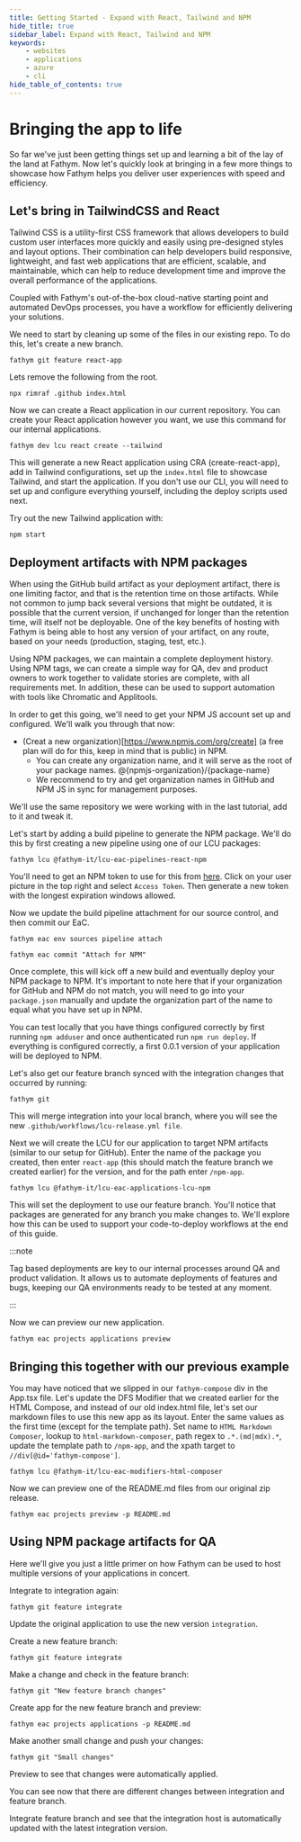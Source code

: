 ```yaml
---
title: Getting Started - Expand with React, Tailwind and NPM 
hide_title: true
sidebar_label: Expand with React, Tailwind and NPM 
keywords:
    - websites
    - applications
    - azure
    - cli
hide_table_of_contents: true
---
```


# Bringing the app to life

So far we've just been getting things set up and learning a bit of the lay of the land at Fathym. Now let's quickly look at bringing in a few more things to showcase how Fathym helps you deliver user experiences with speed and efficiency.

## Let's bring in TailwindCSS and React

Tailwind CSS is a utility-first CSS framework that allows developers to build custom user interfaces more quickly and easily using pre-designed styles and layout options. Their combination can help developers build responsive, lightweight, and fast web applications that are efficient, scalable, and maintainable, which can help to reduce development time and improve the overall performance of the applications.

Coupled with Fathym's out-of-the-box cloud-native starting point and automated DevOps processes, you have a workflow for efficiently delivering your solutions.

We need to start by cleaning up some of the files in our existing repo. To do this, let's create a new branch.

```cli
fathym git feature react-app
```

Lets remove the following from the root.

```cli
npx rimraf .github index.html
```

Now we can create a React application in our current repository. You can create your React application however you want, we use this command for our internal applications.

```cli
fathym dev lcu react create --tailwind
```

This will generate a new React application using CRA (create-react-app), add in Tailwind configurations, set up the `index.html` file to showcase Tailwind, and start the application. If you don't use our CLI, you will need to set up and configure everything yourself, including the deploy scripts used next.

Try out the new Tailwind application with:

```cli
npm start
```

## Deployment artifacts with NPM packages

When using the GitHub build artifact as your deployment artifact, there is one limiting factor, and that is the retention time on those artifacts. While not common to jump back several versions that might be outdated, it is possible that the current version, if unchanged for longer than the retention time, will itself not be deployable. One of the key benefits of hosting with Fathym is being able to host any version of your artifact, on any route, based on your needs (production, staging, test, etc.).

Using NPM packages, we can maintain a complete deployment history. Using NPM tags, we can create a simple way for QA, dev and product owners to work together to validate stories are complete, with all requirements met. In addition, these can be used to support automation with tools like Chromatic and Applitools.

In order to get this going, we'll need to get your NPM JS account set up and configured. We'll walk you through that now:

- (Creat a new organization)[https://www.npmjs.com/org/create] (a free plan will do for this, keep in mind that is public) in NPM.
  - You can create any organization name, and it will serve as the root of your package names. @{npmjs-organization}/{package-name}
  - We recommend to try and get organization names in GitHub and NPM JS in sync for management purposes.

We'll use the same repository we were working with in the last tutorial, add to it and tweak it.

Let's start by adding a build pipeline to generate the NPM package. We'll do this by first creating a new pipeline using one of our LCU packages:

```cli
fathym lcu @fathym-it/lcu-eac-pipelines-react-npm
```

You'll need to get an NPM token to use for this from [here](https://www.npmjs.com/). Click on your user picture in the top right and select `Access Token`. Then generate a new token with the longest expiration windows allowed.

Now we update the build pipeline attachment for our source control, and then commit our EaC.

```cli
fathym eac env sources pipeline attach
```

```cli
fathym eac commit "Attach for NPM"
```

Once complete, this will kick off a new build and eventually deploy your NPM package to NPM. It's important to note here that if your organization for GitHub and NPM do not match, you will need to go into your `package.json` manually and update the organization part of the name to equal what you have set up in NPM.

You can test locally that you have things configured correctly by first running `npm adduser` and once authenticated run `npm run deploy`. If everything is configured correctly, a first 0.0.1 version of your application will be deployed to NPM.

Let's also get our feature branch synced with the integration changes that occurred by running:

```cli
fathym git
```

This will merge integration into your local branch, where you will see the new `.github/workflows/lcu-release.yml file`.

Next we will create the LCU for our application to target NPM artifacts (similar to our setup for GitHub). Enter the name of the package you created, then enter `react-app` (this should match the feature branch we created earlier) for the version, and for the path enter `/npm-app`.

```cli
fathym lcu @fathym-it/lcu-eac-applications-lcu-npm
```

This will set the deployment to use our feature branch. You'll notice that packages are generated for any branch you make changes to. We'll explore how this can be used to support your code-to-deploy workflows at the end of this guide.

:::note

Tag based deployments are key to our internal processes around QA and product validation. It allows us to automate deployments of features and bugs, keeping our QA environments ready to be tested at any moment.

:::

Now we can preview our new application.

```cli
fathym eac projects applications preview
```

## Bringing this together with our previous example

You may have noticed that we slipped in our `fathym-compose` div in the App.tsx file. Let's update the DFS Modifier that we created earlier for the HTML Compose, and instead of our old index.html file, let's set our markdown files to use this new app as its layout. Enter the same values as the first time (except for the template path). Set name to `HTML Markdown Composer`, lookup to `html-markdown-composer`, path regex to `.*.(md|mdx).*`, update the template path to `/npm-app`, and the xpath target to `//div[@id='fathym-compose']`.

```cli
fathym lcu @fathym-it/lcu-eac-modifiers-html-composer
```

Now we can preview one of the README.md files from our original zip release.

```cli
fathym eac projects preview -p README.md
```

## Using NPM package artifacts for QA

Here we'll give you just a little primer on how Fathym can be used to host multiple versions of your applications in concert.

Integrate to integration again:

```cli
fathym git feature integrate
```

Update the original application to use the new version `integration`.

Create a new feature branch:

```cli
fathym git feature integrate
```

Make a change and check in the feature branch:

```cli
fathym git "New feature branch changes"
```

Create app for the new feature branch and preview:

```cli
fathym eac projects applications -p README.md
```

Make another small change and push your changes:

```cli
fathym git "Small changes"
```

Preview to see that changes were automatically applied.

You can see now that there are different changes between integration and feature branch.

Integrate feature branch and see that the integration host is automatically updated with the latest integration version.

<!--
## Adding google analytics tracking and other thrid party libraries

## Bonus - Working with the CLI

As you may have noticed, there is a lot of nesting and relationships to work with. With the CLI it is possible in many cases to set an "active" value. Take for example the following commands.

```cli
fathym eac projects create "My First Project"

fathym eac applications create "My Second Application"
fathym eac applications lcu {app-lookup} [options] --type github
fathym eac applications processor {app-lookup} [options]

fathym eac projects applications add {project-lookup} {app-lookup}

fathym eac commit "Configured second application in project"
fathym eac projects applications preview {project-lookup} {app-lookup}
```

Say you have multiple applications to add to the same project, or multiple other actions to take on applications within the project. Let's set the active project and applications in a couple of different ways.

```cli
fathym eac projects create "My First Project"
fathym eac projects set {project-lookup}

fathym eac applications create "My Second Application"
fathym eac applications set {app-lookup}
fathym eac applications lcu --type github
fathym eac applications processor

fathym eac projects applications add

fathym eac commit "Configured second application in project"
fathym eac projects applications preview
```

Let's talk through a bit of this. The project is created normally, same with the application. Then each uses the next line to `set` the active project and application respectively. After that, the only difference in the `lcu` and `processor` is we no longer need to to pass the {app-lookup} in to each call. We also don't need to pass the {project-lookup} or {app-lookup} to the `projects` based commands. You can of course pass values in, and they will override any active values.

There is one more shorthand to use, and that is to inline the `set` operation when creating the project or application.

```cli
fathym eac projects create "My First Project" --set

fathym eac applications create "My Second Application" --set
```

To unset the values you can use the following commands.

```cli
fathym eac projects unset
fathym eac applications unset
```

There are other objects within the EaC that support this, use the `--help` on commands to see if they support setting active values. -->

